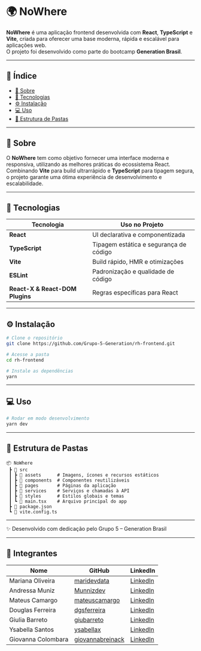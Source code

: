 
# 🌍 NoWhere

**NoWhere** é uma aplicação frontend desenvolvida com **React**, **TypeScript** e **Vite**, criada para oferecer uma base moderna, rápida e escalável para aplicações web.  
O projeto foi desenvolvido como parte do bootcamp **Generation Brasil**.

---

## 📑 Índice

- [📌 Sobre](#-sobre)
- [🚀 Tecnologias](#-tecnologias)
- [⚙️ Instalação](#️-instalação)
- [💻 Uso](#-uso)
- [📂 Estrutura de Pastas](#-estrutura-de-pastas)


---

## 📌 Sobre

O **NoWhere** tem como objetivo fornecer uma interface moderna e responsiva, utilizando as melhores práticas do ecossistema React.  
Combinando **Vite** para build ultrarrápido e **TypeScript** para tipagem segura, o projeto garante uma ótima experiência de desenvolvimento e escalabilidade.

---

## 🚀 Tecnologias

| Tecnologia       | Uso no Projeto |
|------------------|----------------|
| **React**        | UI declarativa e componentizada |
| **TypeScript**   | Tipagem estática e segurança de código |
| **Vite**         | Build rápido, HMR e otimizações |
| **ESLint**       | Padronização e qualidade de código |
| **React-X & React-DOM Plugins** | Regras específicas para React |

---

## ⚙️ Instalação

```bash
# Clone o repositório
git clone https://github.com/Grupo-5-Generation/rh-frontend.git

# Acesse a pasta
cd rh-frontend

# Instale as dependências
yarn
```

---

## 💻 Uso

```bash
# Rodar em modo desenvolvimento
yarn dev
```

---

## 📂 Estrutura de Pastas

```
📦 NoWhere
 ┣ 📂 src
 ┃ ┣ 📂 assets      # Imagens, ícones e recursos estáticos
 ┃ ┣ 📂 components  # Componentes reutilizáveis
 ┃ ┣ 📂 pages       # Páginas da aplicação
 ┃ ┣ 📂 services    # Serviços e chamadas à API
 ┃ ┣ 📂 styles      # Estilos globais e temas
 ┃ ┗ 📜 main.tsx    # Arquivo principal do app
 ┣ 📜 package.json
 ┗ 📜 vite.config.ts
```

---


✨ Desenvolvido com dedicação pelo Grupo 5 – Generation Brasil


---

## 👥 Integrantes

| Nome              | GitHub | LinkedIn |
|-------------------|--------|----------|
| Mariana Oliveira  | [maridevdata](https://github.com/maridevdata) | [LinkedIn](https://www.linkedin.com/in/mariana-luisa) |
| Andressa Muniz    | [Munnizdev](https://github.com/Munnizdev) | [LinkedIn](https://www.linkedin.com/in/andressa-muniz-2a7714146) |
| Mateus Camargo    | [mateuscamargo](https://github.com/mateuscamargo) | [LinkedIn](https://www.linkedin.com/in/mateuscamargolima/) |
| Douglas Ferreira  | [dgsferreira](https://github.com/dgsferreira) | [LinkedIn](https://www.linkedin.com/in/douglas-casetta-ferreira-168334241) |
| Giulia Barreto    | [giubarreto](https://github.com/giubarreto) | [LinkedIn](https://www.linkedin.com/in/giulia-barreto-849a612b0) |
| Ysabella Santos   | [ysabellax](https://github.com/ysabellax) | [LinkedIn](https://www.linkedin.com/in/ysa-santos) |
| Giovanna Colombara| [giovannabreinack](https://github.com/giovannabreinack) | [LinkedIn](https://www.linkedin.com/in/giovanna-colombara/) |


